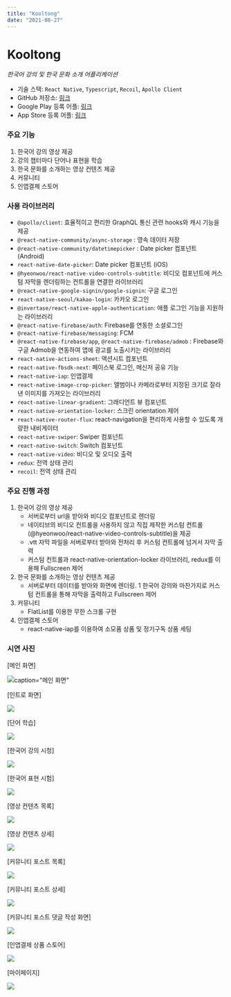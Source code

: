 ```yaml
---
title: "Kooltong"
date: "2021-08-27"
---
```


# Kooltong

_한국어 강의 및 한국 문화 소개 어플리케이션_

- 기술 스택: `React Native`, `Typescript`, `Recoil`, `Apollo Client`
- GitHub 저장소: [링크](https://github.com/bvv8808/RN-kooltong)
- Google Play 등록 어플: [링크](https://https://play.google.com/store/apps/details?id=com.kooltong)
- App Store 등록 어플: [링크](https://apps.apple.com/kr/app/kooltong/id1572404373)

### 주요 기능

1. 한국어 강의 영상 제공
2. 강의 챕터마다 단어나 표현을 학습
3. 한국 문화를 소개하는 영상 컨텐츠 제공
4. 커뮤니티
5. 인앱결제 스토어

### 사용 라이브러리

- `@apollo/client`: 효율적이고 편리한 GraphQL 통신 관련 hooks와 캐시 기능을 제공
- `@react-native-community/async-storage` : 영속 데이터 저장
- `@react-native-community/datetimepicker` : Date picker 컴포넌트 (Android)
- `react-native-date-picker`: Date picker 컴포넌트 (iOS)
- `@hyeonwoo/react-native-video-controls-subtitle`: 비디오 컴포넌트에 커스텀 자막을 렌더링하는 컨트롤을 연결한 라이브러리
- `@react-native-google-signin/google-signin`: 구글 로그인
- `react-native-seoul/kakao-login`: 카카오 로그인
- `@invertase/react-native-apple-authentication`: 애플 로그인 기능을 지원하는 라이브러리
- `@react-native-firebase/auth`: Firebase를 연동한 소셜로그인
- `@react-native-firebase/messaging`: FCM
- `@react-native-firebase/app`, `@react-native-firebase/admob` : Firebase와 구글 Admob을 연동하여 앱에 광고를 노출시키는 라이브러리
- `react-native-actions-sheet`: 액션시트 컴포넌트
- `react-native-fbsdk-next`: 페이스북 로그인, 메신저 공유 기능
- `react-native-iap`: 인앱결제
- `react-native-image-crop-picker`: 앨범이나 카메라로부터 지정된 크기로 잘라낸 이미지를 가져오는 라이브러리
- `react-native-linear-gradient`: 그래디언트 뷰 컴포넌트
- `react-native-orientation-locker`: 스크린 orientation 제어
- `react-native-router-flux`: react-navigation을 편리하게 사용할 수 있도록 개량한 내비게이터
- `react-native-swiper`: Swiper 컴포넌트
- `react-native-switch`: Switch 컴포넌트
- `react-native-video`: 비디오 및 오디오 출력
- `redux`: 전역 상태 관리
- `recoil`: 전역 상태 관리

### 주요 진행 과정

1. 한국어 강의 영상 제공
   - 서버로부터 url을 받아와 비디오 컴포넌트로 렌더링
   - 네이티브의 비디오 컨트롤을 사용하지 않고 직접 제작한 커스텀 컨트롤(@hyeonwoo/react-native-video-controls-subtitle)을 제공
   - .vtt 자막 파일을 서버로부터 받아와 전처리 후 커스텀 컨트롤에 넘겨서 자막 출력
   - 커스텀 컨트롤과 react-native-orientation-locker 라이브러리, redux를 이용해 Fullscreen 제어
2. 한국 문화를 소개하는 영상 컨텐츠 제공
   - 서버로부터 데이터를 받아와 화면에 렌더링. 1 한국어 강의와 마찬가지로 커스텀 컨트롤을 통해 자막을 출력하고 Fullscreen 제어
3. 커뮤니티
   - FlatList를 이용한 무한 스크롤 구현
4. 인앱결제 스토어
   - react-native-iap를 이용하여 소모품 상품 및 정기구독 상품 세팅

### 시연 사진

<figcaption> [메인 화면] </figcaption>

![caption="메인 화면"](/projectImgs/kooltong/main.png "메인 화면")

<figcaption> [인트로 화면] </figcaption>

![](/projectImgs/kooltong/intro.png)

<figcaption> [단어 학습] </figcaption>

![](/projectImgs/kooltong/study.png)

<figcaption> [한국어 강의 시청] </figcaption>

![](/projectImgs/kooltong/lecture.png)

<figcaption> [한국어 표현 시험] </figcaption>

![](/projectImgs/kooltong/exam.png)

<figcaption> [영상 컨텐츠 목록] </figcaption>

![](/projectImgs/kooltong/videolist.png)

<figcaption> [영상 컨텐츠 상세] </figcaption>

![](/projectImgs/kooltong/video.png)

<figcaption> [커뮤니티 포스트 목록] </figcaption>

![](/projectImgs/kooltong/community.png)

<figcaption> [커뮤니티 포스트 상세] </figcaption>

![](/projectImgs/kooltong/community2.png)

<figcaption> [커뮤니티 포스트 댓글 작성 화면] </figcaption>

![](/projectImgs/kooltong/comment.png)

<figcaption> [인앱결제 상품 스토어] </figcaption>

![](/projectImgs/kooltong/store.png)

<figcaption> [마이페이지] </figcaption>

![](/projectImgs/kooltong/myinfo.png)
